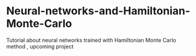 # Neural-networks-and-Hamiltonian-Monte-Carlo
Tutorial about neural networks trained with Hamiltonian Monte Carlo method
, upcoming project
